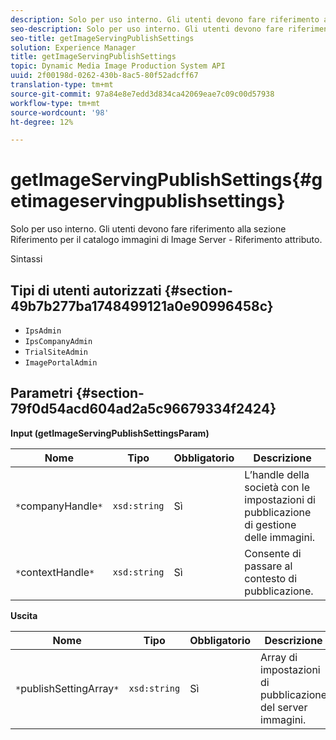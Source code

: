 ```yaml
---
description: Solo per uso interno. Gli utenti devono fare riferimento alla sezione Riferimento per il catalogo immagini di Image Server - Riferimento attributo.
seo-description: Solo per uso interno. Gli utenti devono fare riferimento alla sezione Riferimento per il catalogo immagini di Image Server - Riferimento attributo.
seo-title: getImageServingPublishSettings
solution: Experience Manager
title: getImageServingPublishSettings
topic: Dynamic Media Image Production System API
uuid: 2f00198d-0262-430b-8ac5-80f52adcff67
translation-type: tm+mt
source-git-commit: 97a84e8e7edd3d834ca42069eae7c09c00d57938
workflow-type: tm+mt
source-wordcount: '98'
ht-degree: 12%

---
```



# getImageServingPublishSettings{#getimageservingpublishsettings}

Solo per uso interno. Gli utenti devono fare riferimento alla sezione Riferimento per il catalogo immagini di Image Server - Riferimento attributo.

Sintassi

## Tipi di utenti autorizzati {#section-49b7b277ba1748499121a0e90996458c}

* `IpsAdmin`
* `IpsCompanyAdmin`
* `TrialSiteAdmin`
* `ImagePortalAdmin`

## Parametri {#section-79f0d54acd604ad2a5c96679334f2424}

**Input (getImageServingPublishSettingsParam)**

| Nome | Tipo | Obbligatorio | Descrizione |
|---|---|---|---|
| `*`companyHandle`*` | `xsd:string` | Sì | L’handle della società con le impostazioni di pubblicazione di gestione delle immagini. |
| `*`contextHandle`*` | `xsd:string` | Sì | Consente di passare al contesto di pubblicazione. |

**Uscita**

| Nome | Tipo | Obbligatorio | Descrizione |
|---|---|---|---|
| `*`publishSettingArray`*` | `xsd:string` | Sì | Array di impostazioni di pubblicazione del server immagini. |

